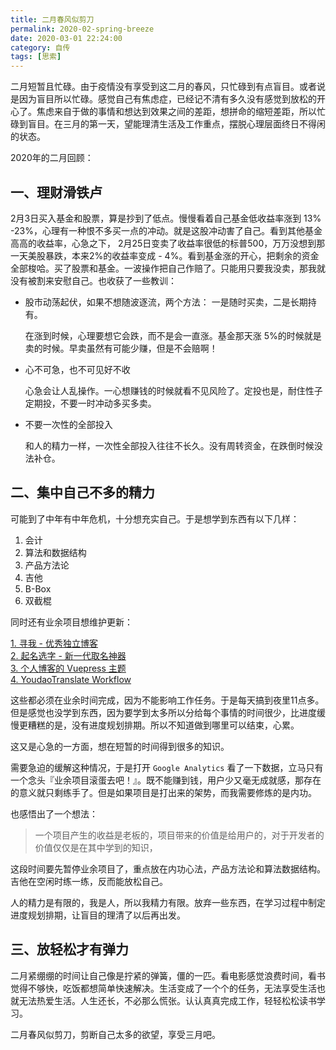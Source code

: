 ```yaml
---
title: 二月春风似剪刀
permalink: 2020-02-spring-breeze
date: 2020-03-01 22:24:00
category: 自传
tags: [思索]
---
```


二月短暂且忙碌。由于疫情没有享受到这二月的春风，只忙碌到有点盲目。或者说是因为盲目所以忙碌。感觉自己有焦虑症，已经记不清有多久没有感觉到放松的开心了。焦虑来自于做的事情和想达到效果之间的差距，想拼命的缩短差距，所以忙碌到盲目。在三月的第一天，望能理清生活及工作重点，摆脱心理层面终日不得闲的状态。

2020年的二月回顾：

## 一、理财滑铁卢

2月3日买入基金和股票，算是抄到了低点。慢慢看着自己基金低收益率涨到 13% -23%，心理有一种恨不多买一点的冲动。就是这股冲动害了自己。看到其他基金高高的收益率，心急之下， 2月25日变卖了收益率很低的标普500，万万没想到那一天美股暴跌，本来2%的收益率变成 - 4%。看到基金涨的开心，把剩余的资金全部梭哈。买了股票和基金。一波操作把自己作赔了。只能用只要我没卖，那我就没有被割来安慰自己。也收获了一些教训：

- 股市动荡起伏，如果不想随波逐流，两个方法： 一是随时买卖，二是长期持有。

  在涨到时候，心理要想它会跌，而不是会一直涨。基金那天涨 5%的时候就是卖的时候。早卖虽然有可能少赚，但是不会赔啊！

- 心不可急，也不可见好不收

  心急会让人乱操作。一心想赚钱的时候就看不见风险了。定投也是，耐住性子定期投，不要一时冲动多买多卖。

- 不要一次性的全部投入

  和人的精力一样，一次性全部投入往往不长久。没有周转资金，在跌倒时候没法补仓。

## 二、集中自己不多的精力

可能到了中年有中年危机，十分想充实自己。于是想学到东西有以下几样：

1. 会计
2. 算法和数据结构
3. 产品方法论
4. 吉他
5. B-Box
6. 双截棍

同时还有业余项目想维护更新：

[1. 寻我 - 优秀独立博客](https://seekbetter.me)  
[2. 起名选字 - 新一代取名神器](https://products.iwenson.com/name-maker)  
[3. 个人博客的 Vuepress 主题  ](https://iwenson.com)  
[4. YoudaoTranslate Workflow](https://github.com/wensonsmith/YoudaoTranslate)  

这些都必须在业余时间完成，因为不能影响工作任务。于是每天搞到夜里11点多。但是感觉也没学到东西，因为要学到太多所以分给每个事情的时间很少，比进度缓慢更糟糕的是，没有进度规划排期。所以不知道做到哪里可以结束，心累。

这又是心急的一方面，想在短暂的时间得到很多的知识。

需要急迫的缓解这种情况，于是打开 `Google Analytics` 看了一下数据，立马只有一个念头『业余项目滚蛋去吧！』。既不能赚到钱，用户少又毫无成就感，那存在的意义就只剩练手了。但是如果项目是打出来的架势，而我需要修炼的是内功。

也感悟出了一个想法：

> 一个项目产生的收益是老板的，项目带来的价值是给用户的，对于开发者的价值仅仅是在其中学到的知识，

这段时间要先暂停业余项目了，重点放在内功心法，产品方法论和算法数据结构。吉他在空闲时练一练，反而能放松自己。

人的精力是有限的，我是人，所以我精力有限。放弃一些东西，在学习过程中制定进度规划排期，让盲目的理清了以后再出发。

## 三、放轻松才有弹力

二月紧绷绷的时间让自己像是拧紧的弹簧，僵的一匹。看电影感觉浪费时间，看书觉得不够快，吃饭都想简单快速解决。生活变成了一个个的任务，无法享受生活也就无法热爱生活。人生还长，不必那么慌张。认认真真完成工作，轻轻松松读书学习。

二月春风似剪刀，剪断自己太多的欲望，享受三月吧。

